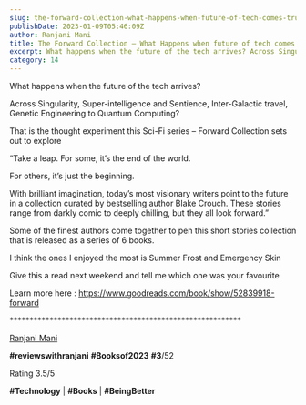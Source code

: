 ```yaml
---
slug: the-forward-collection-what-happens-when-future-of-tech-comes-true
publishDate: 2023-01-09T05:46:09Z
author: Ranjani Mani
title: The Forward Collection – What Happens when future of tech comes true 
excerpt: What happens when the future of the tech arrives? Across Singularity, Super-intelligence and Sentience, Inter-Galactic travel, Genetic Engineering to Quantum Computing? That is the thought experiment this Sci-Fi series – Forward Collection sets out to explore “Take a leap. For some, it’s the end of the world. For others, it’s just the beginning. With brilliant  ... 
category: 14
---
```


What happens when the future of the tech arrives?

Across Singularity, Super-intelligence and Sentience, Inter-Galactic travel, Genetic Engineering to Quantum Computing?

That is the thought experiment this Sci-Fi series – Forward Collection sets out to explore

“Take a leap. For some, it’s the end of the world.

For others, it’s just the beginning.

With brilliant imagination, today’s most visionary writers point to the future in a collection curated by bestselling author Blake Crouch. These stories range from darkly comic to deeply chilling, but they all look forward.”

Some of the finest authors come together to pen this short stories collection that is released as a series of 6 books.

I think the ones I enjoyed the most is Summer Frost and Emergency Skin

Give this a read next weekend and tell me which one was your favourite

Learn more here : https://www.goodreads.com/book/show/52839918-forward

\*\*\*\*\*\*\*\*\*\*\*\*\*\*\*\*\*\*\*\*\*\*\*\*\*\*\*\*\*\*\*\*\*\*\*\*\*\*\*\*\*\*\*\*\*\*\*\*\*\*\*\*\*\*\*\*\*\*

[Ranjani Mani](https://www.linkedin.com/feed/#)

**#reviewswithranjani** **#Booksof2023** **#3**/52

Rating 3.5/5

**#Technology** | **#Books** | **#BeingBetter**
